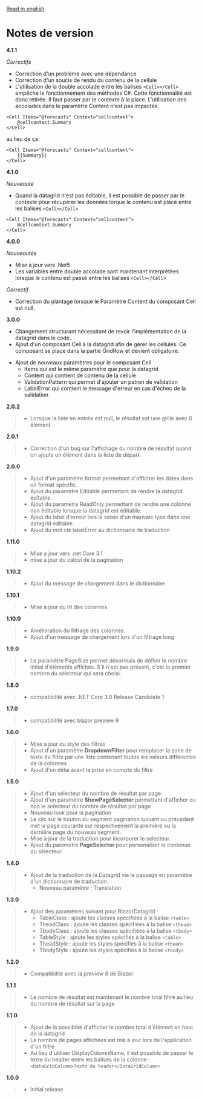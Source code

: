 [Read in english](BlazorDatagrid_RELEASE_NOTE.en.md)

# Notes de version
**4.1.1**

_Correctifs_
- Correction d'un problème avec une dépendance
- Correction d'un soucis de rendu du contenu de la cellule
- L'utilisation de la double accolade entre les balises `<Cell></Cell>` empêche le fonctionnement des méthodes C#. Cette fonctionnalité est donc retirée. Il faut passer par le contexte à la place. L'utilisation des accolades dans le paramètre Content n'est pas impactée.

```razor
<Cell Items="@forecasts" Context="cellcontext">
    @cellcontext.Summary
</Cell>
```
au lieu de ça
```razor
<Cell Items="@forecasts" Context="cellcontext">
    {{Summary}}
</Cell>
```

**4.1.0**

_Nouveauté_
- Quand la datagrid n'est pas éditable, il est possible de passer par le contexte pour récupérer les données lorque le contenu est placé entre les balises  `<Cell></Cell>`
```razor
<Cell Items="@forecasts" Context="cellcontext">
    @cellcontext.Summary
</Cell>
```

**4.0.0**

_Nouveautés_
- Mise à jour vers .Net5
- Les variables entre double accolade sont maintenant interprétées lorsque le contenu est passé entre les balises `<Cell></Cell>`

_Correctif_
- Correction du plantage lorsque le Paramètre Content du composant Cell est null.

**3.0.0**
- Changement structurant nécessitant de revoir l'implémentation de la datagrid dans le code.
- Ajout d'un composant Cell à la datagrid afin de gérer les cellules. Ce composant se place dans la partie GridRow et devient obligatoire.

* Ajout de nouveaux paramètres pour le composant Cell
    * Items qui est le même paramètre que pour la datagrid
    * Content qui contient de contenu de la cellule
    * ValidationPattern qui permet d'ajouter un patron de validation
    * LabelError qui contient le message d'erreur en cas d'échec de la validation

**2.0.2**
> - Lorsque la liste en entrée est null, le résultat est une grille avec 0 élément.

**2.0.1**
> - Correction d'un bug sur l'affichage du nombre de résultat quand on ajoute un élément dans la liste de départ.

**2.0.0**
> - Ajout d'un paramètre format permettant d'afficher les dates dans un format spécific.
> - Ajout du paramètre Editable permettant de rendre la datagrid éditable. 
> - Ajout du paramètre ReadOnly permettant de rendre une colonne non éditable lorsque la datagrid est éditable. 
> - Ajout du label d'erreur lors la saisie d'un mauvais type dans une datagrid editable.
> - Ajout du mot clé labelError au dictionnaire de traduction 

**1.11.0**
> - Mise à jour vers .net Core 3.1
> - mise à jour du calcul de la pagination

**1.10.2**
> - Ajout du message de chargement dans le dictionnaire

**1.10.1**
> - Mise à jour du tri des colonnes

**1.10.0**
> - Amélioration du filtrage des colonnes.
> - Ajout d'un message de chargement lors d'un filtrage long

**1.9.0**
> - Le paramètre PageSize permet désormais de définir le nombre initial d'éléments affichés. S'il n'est pas présent, c'est le premier nombre du sélecteur qui sera choisi.

**1.8.0**
> - compatibilité avec .NET Core 3.0 Release Candidate 1

**1.7.0**
> - compatibilité avec blazor preview 9

**1.6.0**
> - Mise à jour du style des filtres
> - Ajout d'un paramètre **DropdownFilter** pour remplacer la zone de texte du filtre par une liste contenant toutes les valeurs différentes de la colonnes
> - Ajout d'un délai avant la prise en compte du filtre

**1.5.0**
> - Ajout d'un sélecteur du nombre de résultat par page
> - Ajout d'un paramètre **ShowPageSelector** permettant d'afficher ou non le selecteur du nombre de résultat par page
> - Nouveau look pour la pagination
> - Le clic sur le bouton du segment pagination suivant ou précédent met la page courante sur respectivement la première ou la dernière page du nouveau segment.
> - Mise à jour de la traduction pour incorporer le selecteur.
> - Ajout du paramètre **PageSelector** pour personaliser le contenue du sélecteur. 

**1.4.0**
> - Ajout de la traduction de la Datagrid via le passage en paramètre d'un dictionnaire de traduction. 
>   - Nouveau paramètre : Translation

**1.3.0**
> - Ajout des paramètres suivant pour BlazorDatagrid :
>   - TableClass : ajoute les classes spécifiées à la balise ```<table>```
>   - TheadClass : ajoute les classes spécifiées à la balise ```<thead>```
>   - TbodyClass : ajoute les classes spécifiées à la balise ```<tbody>```
>   - TableStyle : ajoute les styles spécifiés à la balise ```<table>```
>   - TheadStyle : ajoute les styles spécifiés à la balise ```<thead>```
>   - TbodyStyle : ajoute les styles spécifiés à la balise ```<tbody>```

**1.2.0**
> - Compatibilité avec la preview 8 de Blazor

**1.1.1**
> - Le nombre de résultat est maintenant le nombre total filtré au lieu du nombre de résultat sur la page

**1.1.0**
> - Ajout de la possiblité d'afficher le nombre total d'élément en haut de la datagrid
> - Le nombre de pages affichées est mis à jour lors de l'application d'un filtre
> - Au lieu d'utiliser DisplayColumnName, il est possible de passer le texte du header entre les balises de la colonne :  ```<DataGridColumn>Texte du header</DataGridColumn>```

**1.0.0**
> - Initial release